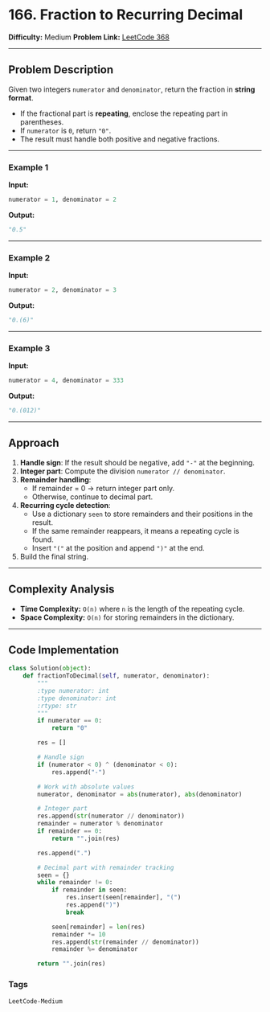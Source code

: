 # 166. Fraction to Recurring Decimal

**Difficulty:** Medium
**Problem Link:** [LeetCode 368](https://leetcode.com/problems/fraction-to-recurring-decimal/description/)

---

## Problem Description
Given two integers `numerator` and `denominator`, return the fraction in **string format**.  

- If the fractional part is **repeating**, enclose the repeating part in parentheses.  
- If `numerator` is `0`, return `"0"`.  
- The result must handle both positive and negative fractions.  

---

### Example 1
**Input:**  
```python
numerator = 1, denominator = 2
```

**Output:**  
```python
"0.5"
```

---

### Example 2
**Input:**  
```python
numerator = 2, denominator = 3
```

**Output:**  
```python
"0.(6)"
```

---

### Example 3
**Input:**  
```python
numerator = 4, denominator = 333
```

**Output:**  
```python
"0.(012)"
```

---

## Approach
1. **Handle sign**: If the result should be negative, add `"-"` at the beginning.  
2. **Integer part**: Compute the division `numerator // denominator`.  
3. **Remainder handling**:  
   - If remainder = 0 → return integer part only.  
   - Otherwise, continue to decimal part.  
4. **Recurring cycle detection**:  
   - Use a dictionary `seen` to store remainders and their positions in the result.  
   - If the same remainder reappears, it means a repeating cycle is found.  
   - Insert `"("` at the position and append `")"` at the end.  
5. Build the final string.  

---

## Complexity Analysis
- **Time Complexity:** `O(n)` where `n` is the length of the repeating cycle.  
- **Space Complexity:** `O(n)` for storing remainders in the dictionary.  

---

## Code Implementation
```python
class Solution(object):
    def fractionToDecimal(self, numerator, denominator):
        """
        :type numerator: int
        :type denominator: int
        :rtype: str
        """
        if numerator == 0:
            return "0"

        res = []

        # Handle sign
        if (numerator < 0) ^ (denominator < 0):
            res.append("-")

        # Work with absolute values
        numerator, denominator = abs(numerator), abs(denominator)

        # Integer part
        res.append(str(numerator // denominator))
        remainder = numerator % denominator
        if remainder == 0:
            return "".join(res)

        res.append(".")

        # Decimal part with remainder tracking
        seen = {}
        while remainder != 0:
            if remainder in seen:
                res.insert(seen[remainder], "(")
                res.append(")")
                break

            seen[remainder] = len(res)
            remainder *= 10
            res.append(str(remainder // denominator))
            remainder %= denominator

        return "".join(res)
```

### Tags

`LeetCode-Medium`